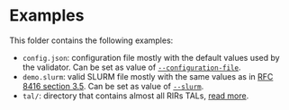 # Examples

This folder contains the following examples:
- `config.json`: configuration file mostly with the default values used by the validator. Can be set as value of [`--configuration-file`](https://nicmx.github.io/FORT-validator/usage.html#--configuration-file).
- `demo.slurm`: valid SLURM file mostly with the same values as in [RFC 8416 section 3.5](https://tools.ietf.org/html/rfc8416#section-3.5). Can be set as value of [`--slurm`](https://nicmx.github.io/FORT-validator/usage.html#--slurm).
- `tal/`: directory that contains almost all RIRs TALs, [read more](tal/).
